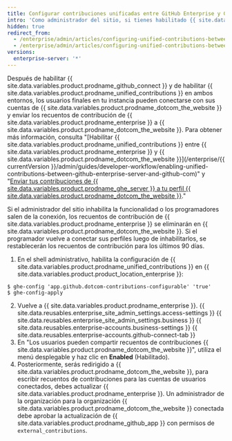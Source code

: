 ```yaml
---
title: Configurar contribuciones unificadas entre GitHub Enterprise y GitHub.com
intro: 'Como administrador del sitio, si tienes habilitado {{ site.data.variables.product.prodname_github_connect }}, puedes permitir que los usuarios finales vean los recuentos de contribuciones anónimas para su trabajo desde {{ site.data.variables.product.prodname_enterprise }} en su gráfico de contribución de {{ site.data.variables.product.prodname_dotcom_the_website }}.'
hidden: true
redirect_from:
  - /enterprise/admin/articles/configuring-unified-contributions-between-github-enterprise-and-github-com
  - /enterprise/admin/articles/configuring-unified-contributions-between-github-enterprise-and-githubcom
versions:
  enterprise-server: '*'
---
```



Después de habilitar {{ site.data.variables.product.prodname_github_connect }} y de habilitar {{ site.data.variables.product.prodname_unified_contributions }} en ambos entornos, los usuarios finales en tu instancia pueden conectarse con sus cuentas de {{ site.data.variables.product.prodname_dotcom_the_website }} y enviar los recuentos de contribución de {{ site.data.variables.product.prodname_enterprise }} a {{ site.data.variables.product.prodname_dotcom_the_website }}. Para obtener más información, consulta "[Habilitar {{ site.data.variables.product.prodname_unified_contributions }} entre {{ site.data.variables.product.prodname_enterprise }} y {{ site.data.variables.product.prodname_dotcom_the_website }}](/enterprise/{{ currentVersion }}/admin/guides/developer-workflow/enabling-unified-contributions-between-github-enterprise-server-and-github-com)" y "[Enviar tus contribuciones de {{ site.data.variables.product.prodname_ghe_server }} a tu perfil {{ site.data.variables.product.prodname_dotcom_the_website }}](/articles/sending-your-github-enterprise-server-contributions-to-your-github-com-profile/)."

Si el administrador del sitio inhabilita la funcionalidad o los programadores salen de la conexión, los recuentos de contribución de {{ site.data.variables.product.prodname_enterprise }} se eliminarán en {{ site.data.variables.product.prodname_dotcom_the_website }}. Si el programador vuelve a conectar sus perfiles luego de inhabilitarlos, se restablecerán los recuentos de contribución para los últimos 90 días.

1.  En el shell administrativo, habilita la configuración de {{ site.data.variables.product.prodname_unified_contributions }} en {{ site.data.variables.product.product_location_enterprise }}:
  ```shell
  $ ghe-config 'app.github.dotcom-contributions-configurable' 'true'
  $ ghe-config-apply
  ```
2. Vuelve a {{ site.data.variables.product.prodname_enterprise }}.
{{ site.data.reusables.enterprise_site_admin_settings.access-settings }}
{{ site.data.reusables.enterprise_site_admin_settings.business }}
{{ site.data.reusables.enterprise-accounts.business-settings }}
{{ site.data.reusables.enterprise-accounts.github-connect-tab }}
7. En "Los usuarios pueden compartir recuentos de contribuciones {{ site.data.variables.product.prodname_dotcom_the_website }}", utiliza el menú desplegable y haz clic en **Enabled** (Habilitado).
8. Posteriormente, serás redirigido a {{ site.data.variables.product.prodname_dotcom_the_website }}, para escribir recuentos de contribuciones para las cuentas de usuarios conectados, debes actualizar {{ site.data.variables.product.prodname_enterprise }}. Un administrador de la organización para la organización {{ site.data.variables.product.prodname_dotcom_the_website }} conectada debe aprobar la actualización de {{ site.data.variables.product.prodname_github_app }} con permisos de `external_contributions`.

